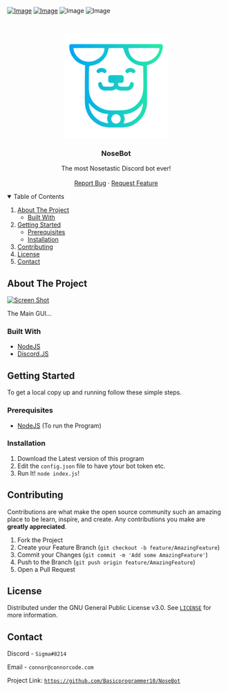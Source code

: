 
[![Image](https://img.shields.io/badge/Download-V0.2.00-sucess?style=for-the-badge)](https://github.com/Basicprogrammer10/NoseBot/releases/) 
[![Image](https://img.shields.io/badge/NodeJS-V15.6.0-informational?style=for-the-badge)](https://nodejs.org/)
![Image](https://img.shields.io/badge/Nose_It-To_The_Max-magenta?style=for-the-badge)
![Image](https://img.shields.io/badge/Contains-Tasty_Spaghetti_Code-orange?style=for-the-badge)

<br />
<p align="center">
  <a href="https://github.com/Basicprogrammer10/NoseBot">
    <img src="https://github.com/Basicprogrammer10/NoseBot/blob/master/NoseBot.png" alt="Logo" width="240" height="240">
  </a>

  <h3 align="center">NoseBot</h3>

<p align="center">
    The most Nosetastic Discord bot ever!
    <br />
    <br />
    <a href="https://github.com/Basicprogrammer10/WindowOnTop/issues">Report Bug</a>
    ·
    <a href="https://github.com/Basicprogrammer10/WindowOnTop/issues">Request Feature</a>
</p>


<!-- TABLE OF CONTENTS -->
<details open="open">
  <summary>Table of Contents</summary>
  <ol>
    <li>
      <a href="#about-the-project">About The Project</a>
      <ul>
        <li><a href="#built-with">Built With</a></li>
      </ul>
    </li>
    <li>
      <a href="#getting-started">Getting Started</a>
      <ul>
        <li><a href="#prerequisites">Prerequisites</a></li>
        <li><a href="#installation">Installation</a></li>
      </ul>
    </li>
    <li><a href="#contributing">Contributing</a></li>
    <li><a href="#license">License</a></li>
    <li><a href="#contact">Contact</a></li>
  </ol>
</details>



<!-- ABOUT THE PROJECT -->
## About The Project

[![Screen Shot](https://i.imgur.com/ErilExw.png)](https://github.com/Basicprogrammer10/NoseBot)

The Main GUI...

### Built With

* [NodeJS](https://nodejs.org/)
* [Discord.JS](https://discord.js.org/#/)


<!-- GETTING STARTED -->
## Getting Started

To get a local copy up and running follow these simple steps.

### Prerequisites

* [NodeJS](https://nodejs.org/) (To run the Program)

### Installation

1. Download the Latest version of this program
2. Edit the `config.json` file to have ytour bot token etc.
3. Run It! `node index.js`!

<!-- CONTRIBUTING -->
## Contributing

Contributions are what make the open source community such an amazing place to be learn, inspire, and create. Any contributions you make are **greatly appreciated**.

1. Fork the Project
2. Create your Feature Branch (`git checkout -b feature/AmazingFeature`)
3. Commit your Changes (`git commit -m 'Add some AmazingFeature'`)
4. Push to the Branch (`git push origin feature/AmazingFeature`)
5. Open a Pull Request

<!-- LICENSE -->
## License

Distributed under the GNU General Public License v3.0. See [`LICENSE`](https://github.com/Basicprogrammer10/NoseBot/blob/master/LICENSE) for more information.

<!-- CONTACT -->
## Contact

Discord - `Sigma#8214`

Email - `connor@connorcode.com`

Project Link: [`https://github.com/Basicprogrammer10/NoseBot`](https://github.com/Basicprogrammer10/NoseBot)
